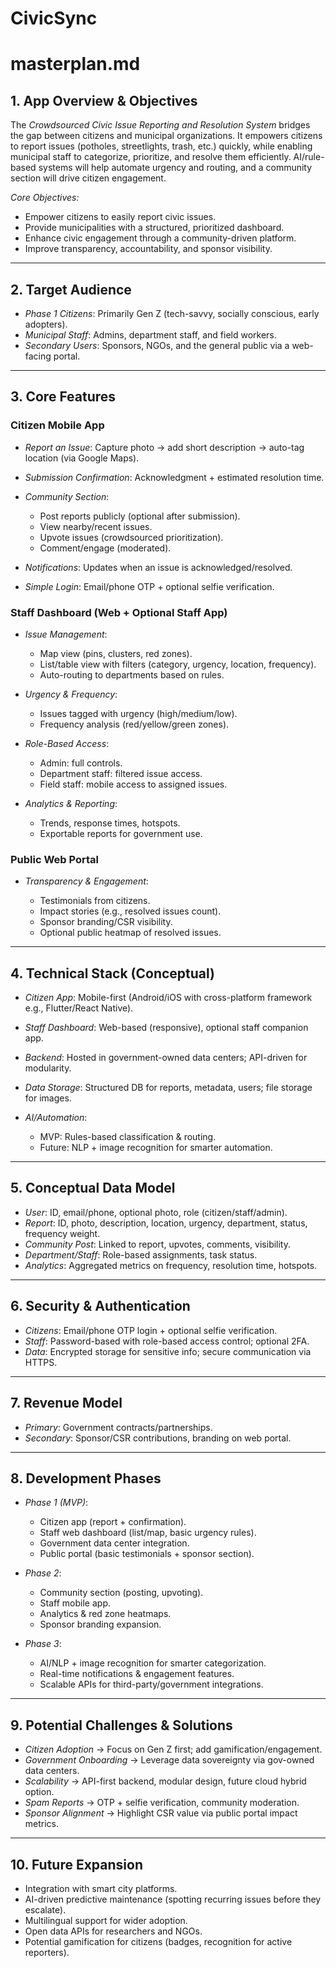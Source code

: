 # CivicSync
# masterplan.md

## 1. App Overview & Objectives

The *Crowdsourced Civic Issue Reporting and Resolution System* bridges the gap between citizens and municipal organizations. It empowers citizens to report issues (potholes, streetlights, trash, etc.) quickly, while enabling municipal staff to categorize, prioritize, and resolve them efficiently. AI/rule-based systems will help automate urgency and routing, and a community section will drive citizen engagement.

*Core Objectives:*

* Empower citizens to easily report civic issues.
* Provide municipalities with a structured, prioritized dashboard.
* Enhance civic engagement through a community-driven platform.
* Improve transparency, accountability, and sponsor visibility.

---

## 2. Target Audience

* *Phase 1 Citizens*: Primarily Gen Z (tech-savvy, socially conscious, early adopters).
* *Municipal Staff*: Admins, department staff, and field workers.
* *Secondary Users*: Sponsors, NGOs, and the general public via a web-facing portal.

---

## 3. Core Features

### Citizen Mobile App

* *Report an Issue*: Capture photo → add short description → auto-tag location (via Google Maps).
* *Submission Confirmation*: Acknowledgment + estimated resolution time.
* *Community Section*:

  * Post reports publicly (optional after submission).
  * View nearby/recent issues.
  * Upvote issues (crowdsourced prioritization).
  * Comment/engage (moderated).
* *Notifications*: Updates when an issue is acknowledged/resolved.
* *Simple Login*: Email/phone OTP + optional selfie verification.

### Staff Dashboard (Web + Optional Staff App)

* *Issue Management*:

  * Map view (pins, clusters, red zones).
  * List/table view with filters (category, urgency, location, frequency).
  * Auto-routing to departments based on rules.
* *Urgency & Frequency*:

  * Issues tagged with urgency (high/medium/low).
  * Frequency analysis (red/yellow/green zones).
* *Role-Based Access*:

  * Admin: full controls.
  * Department staff: filtered issue access.
  * Field staff: mobile access to assigned issues.
* *Analytics & Reporting*:

  * Trends, response times, hotspots.
  * Exportable reports for government use.

### Public Web Portal

* *Transparency & Engagement*:

  * Testimonials from citizens.
  * Impact stories (e.g., resolved issues count).
  * Sponsor branding/CSR visibility.
  * Optional public heatmap of resolved issues.

---

## 4. Technical Stack (Conceptual)

* *Citizen App*: Mobile-first (Android/iOS with cross-platform framework e.g., Flutter/React Native).
* *Staff Dashboard*: Web-based (responsive), optional staff companion app.
* *Backend*: Hosted in government-owned data centers; API-driven for modularity.
* *Data Storage*: Structured DB for reports, metadata, users; file storage for images.
* *AI/Automation*:

  * MVP: Rules-based classification & routing.
  * Future: NLP + image recognition for smarter automation.

---

## 5. Conceptual Data Model

* *User*: ID, email/phone, optional photo, role (citizen/staff/admin).
* *Report*: ID, photo, description, location, urgency, department, status, frequency weight.
* *Community Post*: Linked to report, upvotes, comments, visibility.
* *Department/Staff*: Role-based assignments, task status.
* *Analytics*: Aggregated metrics on frequency, resolution time, hotspots.

---

## 6. Security & Authentication

* *Citizens*: Email/phone OTP login + optional selfie verification.
* *Staff*: Password-based with role-based access control; optional 2FA.
* *Data*: Encrypted storage for sensitive info; secure communication via HTTPS.

---

## 7. Revenue Model

* *Primary*: Government contracts/partnerships.
* *Secondary*: Sponsor/CSR contributions, branding on web portal.

---

## 8. Development Phases

* *Phase 1 (MVP)*:

  * Citizen app (report + confirmation).
  * Staff web dashboard (list/map, basic urgency rules).
  * Government data center integration.
  * Public portal (basic testimonials + sponsor section).

* *Phase 2*:

  * Community section (posting, upvoting).
  * Staff mobile app.
  * Analytics & red zone heatmaps.
  * Sponsor branding expansion.

* *Phase 3*:

  * AI/NLP + image recognition for smarter categorization.
  * Real-time notifications & engagement features.
  * Scalable APIs for third-party/government integrations.

---

## 9. Potential Challenges & Solutions

* *Citizen Adoption* → Focus on Gen Z first; add gamification/engagement.
* *Government Onboarding* → Leverage data sovereignty via gov-owned data centers.
* *Scalability* → API-first backend, modular design, future cloud hybrid option.
* *Spam Reports* → OTP + selfie verification, community moderation.
* *Sponsor Alignment* → Highlight CSR value via public portal impact metrics.

---

## 10. Future Expansion

* Integration with smart city platforms.
* AI-driven predictive maintenance (spotting recurring issues before they escalate).
* Multilingual support for wider adoption.
* Open data APIs for researchers and NGOs.
* Potential gamification for citizens (badges, recognition for active reporters).
